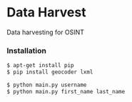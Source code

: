 # Data Harvest

Data harvesting for OSINT

### Installation

```sh
$ apt-get install pip
$ pip install geocoder lxml

$ python main.py username
$ python main.py first_name last_name
```
